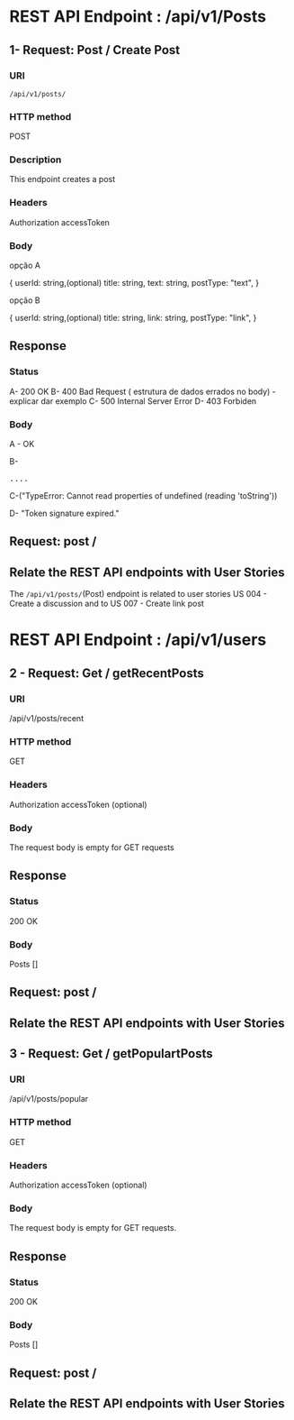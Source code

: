 # REST API Endpoint : /api/v1/Posts

## 1- Request: Post / Create Post
### URI

 `/api/v1/posts/`
### HTTP method
    
POST


### Description

This endpoint creates a post

### Headers
    
Authorization accessToken

### Body

 opção A

{ userId: string,(optional)
  title: string,
  text: string,
  postType: "text", }

opção B

 { userId: string,(optional)
  title: string,
  link: string,
  postType: "link", } 

## Response

### Status

A- 200 OK
B- 400 Bad Request ( estrutura de dados errados no body) - explicar dar exemplo
C- 500 Internal Server Error 
D- 403 Forbiden 

### Body

A - OK

B- <!DOCTYPE html>
<html lang="en">

<head>
    <meta charset="utf-8">
    <title>Error</title>
</head>

<body>
    <pre>....</pre>
</body>

</html>

C-("TypeError: Cannot read properties of undefined (reading 'toString'))

D- "Token signature expired."

## Request: post /

## Relate the REST API endpoints with User Stories

The `/api/v1/posts/`(Post) endpoint is related to  user stories  US 004 - Create a discussion and to  US 007 - Create link post 


# REST API Endpoint : /api/v1/users

## 2 - Request: Get / getRecentPosts
### URI

 /api/v1/posts/recent

### HTTP method
    
GET

### Headers
    
 Authorization accessToken (optional)


### Body

The request body is empty for GET requests

## Response

### Status

200 OK

### Body

Posts []

## Request: post /

## Relate the REST API endpoints with User Stories

## 3 - Request: Get / getPopulartPosts
### URI

/api/v1/posts/popular

### HTTP method
    
GET

### Headers
    
 Authorization accessToken (optional)

### Body
The request body is empty for GET requests.

## Response

### Status

200 OK

### Body

Posts [] 

## Request: post /

## Relate the REST API endpoints with User Stories